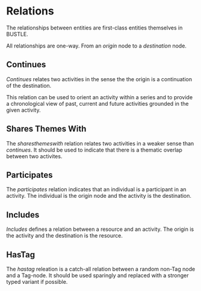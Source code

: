 # Relations

The relationships between entities are first-class entities themselves in BUSTLE.

All relationships are one-way. From an *origin* node to a *destination* node.

## Continues

*Continues* relates two activities in the sense the the origin is a continuation of the destination.

This relation can be used to orient an activity within a series and to provide a chronological view of past, current and future activities grounded in the given activity.

## Shares Themes With

The *sharesthemeswith* relation relates two activities in a weaker sense than *continues*. It should be used to indicate that there is a thematic overlap between two activites.

## Participates

The *participates* relation indicates that an individual is a participant in an activity. The individual is the origin node and the activity is the destination.

## Includes

*Includes* defines a relation between a resource and an activity. The origin is the activity and the destination is the resource.

## HasTag

The *hastag* releation is a catch-all relation between a random non-Tag node and a Tag-node. It should be used sparingly and replaced with a stronger typed variant if possible.


